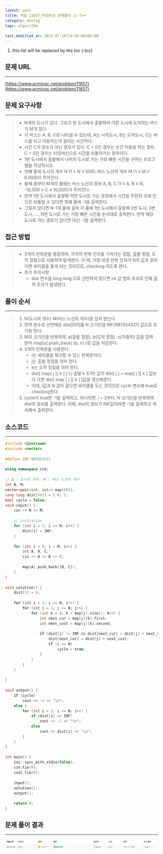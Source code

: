 ```yaml
---
layout: post
title: 백준 11657_타임머신 문제풀이 in C++
category: devlog
tags: algorithm

last_modified_at: 2022-07-16T14:00:00+09:00
---
```


1. this list will be replaced by the toc
{:toc}

## 문제 URL
---
[https://www.acmicpc.net/problem/11657](https://www.acmicpc.net/problem/11657)

## 문제 요구사항
---
> + N개의 도시가 있다. 그리고 한 도시에서 출발하여 다른 도시에 도착하는 버스가 M개 있다.
> + 각 버스는 A, B, C로 나타낼 수 있는데, A는 시작도시, B는 도착도시, C는 버스를 타고 이동하는데 걸리는 시간이다.
> + 시간 C가 양수가 아닌 경우가 있다. C = 0인 경우는 순간 이동을 하는 경우, C < 0인 경우는 타임머신으로 시간을 되돌아가는 경우이다.
> + 1번 도시에서 출발해서 나머지 도시로 가는 가장 빠른 시간을 구하는 프로그램을 작성하시오.
> + 첫째 줄에 도시의 개수 N (1 ≤ N ≤ 500), 버스 노선의 개수 M (1 ≤ M ≤ 6,000)이 주어진다.
> + 둘째 줄부터 M개의 줄에는 버스 노선의 정보 A, B, C (1 ≤ A, B ≤ N, -10,000 ≤ C ≤ 10,000)가 주어진다. 
> + 만약 1번 도시에서 출발해 어떤 도시로 가는 과정에서 시간을 무한히 오래 전으로 되돌릴 수 있다면 첫째 줄에 -1을 출력한다.
> + 그렇지 않다면 N-1개 줄에 걸쳐 각 줄에 1번 도시에서 출발해 2번 도시, 3번 도시, ..., N번 도시로 가는 가장 빠른 시간을 순서대로 출력한다. 만약 해당 도시로 가는 경로가 없다면 대신 -1을 출력한다.

## 접근 방법
---
> + 3개의 반복문을 중첩하여, 각각의 반복 인자를 거쳐가는 정점, 출발 정점, 도착 정점으로 사용하여 탐색한다. 이 때, 가장 바깥 반복 인자가 N의 값과 같아지면 싸이클을 돌게 되는 것이므로, checking 하도록 한다.
> + 추가 주의사항
>     + dist 변수를 long long 으로 선언하지 않으면 int 값 범위 초과로 인해 출력 초과가 발생한다.

## 풀이 순서
---
> 1. N(도시의 개수) M(버스 노선의 개수)을 입력 받는다
> 2. 전역 변수로 선언해둔 dist[501]를 N 크기만큼 INF(987654321) 값으로 초기화 한다.
> 3. M의 크기만큼 반복하여, a(출발 정점), b(도착 정점), c(가중치) 값을 입력 받아 map[a].push_back( {b, c} )로 값을 저장한다.
> 4. 3개의 반복문을 사용한다.
>     + i는 싸이클을 체크할 수 있는 반복문이다.
>     + j는 출발 정점을 의미 한다.
>     + k는 도착 정점을 의미 한다.
>     + dist[ map[ j ][ k ] ]  ( j 출발 k 도착) 값이 dist[ j ] + map[ j ][ k ] 값보다 크면 dist[ map [ j ][ k ] ]값을 갱신해준다.
>     + 이때, i값과 N 값이 같으면 싸이클을 도는 것이므로 cycle 변수에 true로 checking한다.
> 5. cycle이 true면 -1을 출력하고, 아니라면, i = 2부터, N 크기만큼 반복하여 dist의 정보를 출력한다. 이때, dist의 정보가 INF값이라면 -1을 출력하고 계속해서 출력한다.

## 소스코드
---
~~~c++
#include <iostream>
#include <vector>

#define INF 987654321

using namespace std;

// N : 도시의 개수, M : 버스 노선의 개수
int N, M;
vector<pair<int, int>> map[501];
long long dist[501] = { 0, };
bool cycle = false;
void input() {
	cin >> N >> M;

	// initialize
	for (int i = 1; i <= N; i++) {
		dist[i] = INF;
	}

	for (int i = 0; i < M; i++) {
		int A, B, C;
		cin >> A >> B >> C;

		map[A].push_back({B, C});
	}
}

void solution() {
	dist[1] = 0;

	for (int i = 1; i <= N; i++) {
		for (int j = 1; j <= N; j++) {
			for (int k = 0; k < map[j].size(); k++) {
				int next_cur = map[j][k].first;
				int next_cost = map[j][k].second;

				if (dist[j] != INF && dist[next_cur] > dist[j] + next_cost) {
					dist[next_cur] = dist[j] + next_cost;
					if (i == N)
						cycle = true;
				}
			}
		}
	}

}

void output() {
	if (cycle)
		cout << -1 << "\n";
	else {
		for (int i = 2; i <= N; i++) {
			if (dist[i] == INF)
				cout << -1 << "\n";
			else
				cout << dist[i] << "\n";
		}
	}
}

int main() {
	ios::sync_with_stdio(false);
	cin.tie(0);
	cout.tie(0);

	input();
	solution();
	output();

	return 0;
}
~~~

## 문제 풀이 결과
---
<img src="/assets/img/post-img/algorithm/2022-07-16-boj-TimeMachine/result.jpg">